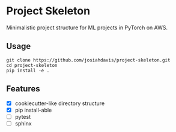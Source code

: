 # Project Skeleton
Minimalistic project structure for ML projects in PyTorch on AWS.

## Usage

```
git clone https://github.com/josiahdavis/project-skeleton.git
cd project-skeleton
pip install -e .
```

## Features
- [x] cookiecutter-like directory structure
- [x] pip install-able
- [ ] pytest
- [ ] sphinx
